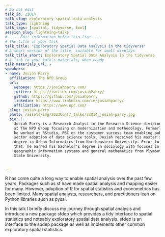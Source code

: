 ```yaml
---
# Do not edit
talk_id: 22014
talk_slug: exploratory-spatial-data-analysis
talk_type: lightning
talk_tags: [spatial, tidyverse, tool]
session_slug: lightning-talks
# ---- Edit information below this line ----
# The title of your talk
talk_title: "Exploratory Spatial Data Analysis in the tidyverse"
# A short version of the title, suitable for small displays
talk_title_short: Exploratory Spatial Data Analysis in the tidyverse
# A link to your talk's materials, when ready
talk_materials_url: ~
speakers:
- name: Josiah Parry
  affiliation: The NPD Group
  url:
    webpage: https://josiahparry.com/
    twitter: https://twitter.com/josiahParry/
    github: https://github.com/josiahparry
    linkedin: https://www.linkedin.com/in/josiahparry/
    affiliation: https://www.npd.com/
  slug: josiah-parry
  photo: /assets/img/2022Conf/_talks/22014_josiah-parry.jpg
  bio: |+
    Josiah Parry is a Research Analyst in the Research Science division
    at The NPD Group focusing on modernization and methodology. Formerly
    he worked at RStudio, PBC on the customer success team enabling public
    sector adoption of data science tools. Josiah received his master's
    degree in Urban Informatics from Northeastern University. Prior to
    that, he earned his bachelor's degree in sociology with focuses in
    geographic information systems and general mathematics from Plymouth
    State University.


---
```


<!-- ABSTRACT ----
Please write abstract below. You may use simple markdown (links, code style, bold, italics)
-->

R has come quite a long way to enable spatial analysis over the past few years.
Packages such as sf have made spatial analysis and mapping easier for many.
However, adoption of R for spatial statistics and econometrics has been limited.
Many spatial analysts, researchers, and practitioners lean on Python libraries
such as pysal.

In this talk I briefly discuss my journey through spatial analysis and introduce
a new package sfdep which provides a tidy interface to spatial statistics and
noteably exploratory spatial data analysis. sfdep is an interface to the spdep
package as well as implements other common exploratory spatial statistics.
